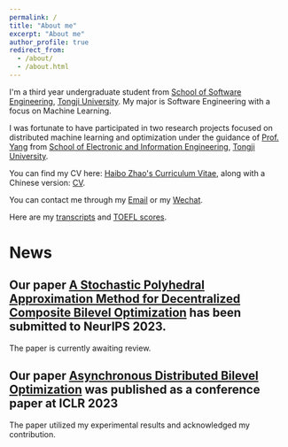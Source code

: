 ```yaml
---
permalink: /
title: "About me"
excerpt: "About me"
author_profile: true
redirect_from: 
  - /about/
  - /about.html
---
```


I'm a third year undergraduate student from [School of Software Engineering](https://sse.tongji.edu.cn/), [Tongji University](https://www.tongji.edu.cn/). My major is Software Engineering with a focus on Machine Learning.

I was fortunate to have participated in two research projects focused on distributed machine learning and optimization under the guidance of [Prof. Yang](https://see.tongji.edu.cn/info/1379/10355.htm) from [School of Electronic and Information Engineering](https://see.tongji.edu.cn/), [Tongji University](https://www.tongji.edu.cn/).

You can find my CV here: [Haibo Zhao's Curriculum Vitae](../assets/sea/Resume.pdf), along with a Chinese version: 
[CV](../assets/sea/同济大学-赵海博-软件工程-简历.pdf).

You can contact me through my [Email](mailto:2052535@tongji.edu.cn) or my [Wechat](../images/sea/wechat.png).

Here are my [transcripts](../assets/sea/Academic%20Record.pdf) and [TOEFL scores](../assets/sea/Toefl%20Grade.pdf).

# News

## Our paper [A Stochastic Polyhedral Approximation Method for Decentralized Composite Bilevel Optimization](https://sea-173.github.io/publication/2023-SPAM) has been submitted to NeurIPS 2023.

The paper is currently awaiting review.

## Our paper [Asynchronous Distributed Bilevel Optimization](https://openreview.net/pdf?id=_i0-12XqVJZ) was published as a conference paper at ICLR 2023

The paper utilized my experimental results and acknowledged my contribution.
